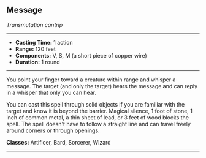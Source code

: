 ﻿## Message
*Transmutation cantrip*
___
- **Casting Time:** 1 action
- **Range:** 120 feet
- **Components:** V, S, M (a short piece of copper wire)
- **Duration:** 1 round

---
You point your finger toward a creature within range and whisper a message. The target (and only the target) hears the message and can reply in a whisper that only you can hear.

You can cast this spell through solid objects if you are familiar with the target and know it is beyond the barrier. Magical silence, 1 foot of stone, 1 inch of common metal, a thin sheet of lead, or 3 feet of wood blocks the spell. The spell doesn't have to follow a straight line and can travel freely around corners or through openings.

**Classes:** Artificer, Bard, Sorcerer, Wizard


---

